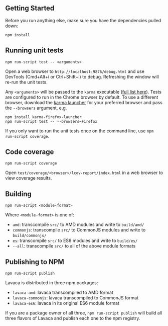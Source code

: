## Getting Started

Before you run anything else, make sure you have the dependencies pulled down:

```
npm install
```

## Running unit tests

`npm run-script test -- <arguments>`

Open a web browser to `http://localhost:9876/debug.html` and use DevTools
(Cmd+Alt+i or Ctrl+Shift+i) to debug. Refreshing the window will re-run the
unit tests.

Any `<arguments>` will be passed to the `karma` executable ([full list
here](https://karma-runner.github.io/0.13/config/configuration-file.html)).
Tests are configured to run in the Chrome browser by default. To use a
different browser, download the [karma
launcher](https://karma-runner.github.io/0.13/config/browsers.html) for your
preferred browser and pass the `--browsers` argument, e.g.

```
npm install karma-firefox-launcher
npm run-script test -- --browsers=Firefox
```

If you only want to run the unit tests once on the command line, use `npm
run-script coverage`.

## Code coverage

`npm run-script coverage`

Open `test/coverage/<browser>/lcov-report/index.html` in a web browser to view
coverage results.

## Building

`npm run-script <module-format>`

Where `<module-format>` is one of:
- `amd`: transcompile `src/` to AMD modules and write to `build/amd/`
- `commonjs`: transcompile `src/` to CommonJS modules and write to `build/commonjs/`
- `es`: transcompile `src/` to ES6 modules and write to `build/es/`
- `--all`: transcompile `src/` to all of the above module formats

## Publishing to NPM

`npm run-script publish`

Lavaca is distributed in three npm packages:
- `lavaca-amd`: lavaca transcompiled to AMD format
- `lavaca-commonjs`: lavaca transcompiled to CommonJS format
- `lavaca-es6`: lavaca in its original ES6 module format

If you are a package owner of all three, `npm run-script publish` will build
all three flavors of Lavaca and publish each one to the npm registry.
